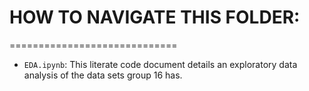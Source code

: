 # HOW TO NAVIGATE THIS FOLDER:
=============================

* `EDA.ipynb`: This literate code document details an exploratory data analysis of the data sets group 16 has.  
